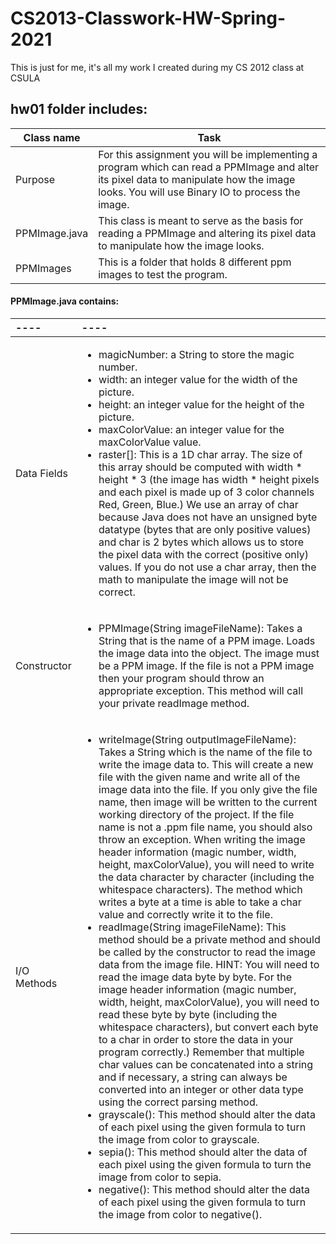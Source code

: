 # CS2013-Classwork-HW-Spring-2021
This is just for me, it's all my work I created during my CS 2012 class at CSULA

## hw01 folder includes:
Class name  | Task
-------------    | -------------
 Purpose     |  For this assignment you will be implementing a program which can read a PPMImage and alter its pixel data to manipulate how the image looks.  You will use Binary IO to process the image. 
PPMImage.java     |  This class is meant to serve as the basis for reading a PPMImage and altering its pixel data to manipulate how the image looks.
PPMImages     |  This is a folder that holds 8 different ppm images to test the program.
#### PPMImage.java contains:
 ----    | ---- 
| :---         |     :---      |
 | Data Fields    | <ul><li>magicNumber: a String to store the magic number.</li> <li>width: an integer value for the width of the picture.</li> <li>height: an integer value for the height of the picture.</li> <li>maxColorValue: an integer value for the maxColorValue value.</li> <li>raster[]: This is a 1D char array.  The size of this array should be computed with width * height * 3 (the image has width * height pixels and each pixel is made up of 3 color channels Red, Green, Blue.) We use an array of char because Java does not have an unsigned byte datatype (bytes that are only positive values) and char is 2 bytes which allows us to store the pixel data with the correct (positive only) values.  If you do not use a char array, then the math to manipulate the image will not be correct.</li> </ul> |
 | Constructor     |  <ul><li>PPMImage(String imageFileName): Takes a String that is the name of a PPM image.  Loads the image data into the object.  The image must be a PPM image.  If the file is not a PPM image then your program should throw an appropriate exception.  This method will call your private readImage method.</li> </ul> |
| I/O Methods     |  <ul><li>writeImage(String outputImageFileName): Takes a String which is the name of the file to write the image data to.  This will create a new file with the given name and write all of the image data into the file.  If you only give the file name, then image will be written to the current working directory of the project.  If the file name is not a .ppm file name, you should also throw an exception.  When writing the image header information (magic number, width, height, maxColorValue), you will need to write the data character by character (including the whitespace characters).  The method which writes a byte at a time is able to take a char value and correctly write it to the file.</li> <li>readImage(String imageFileName): This method should be a private method and should be called by the constructor to read the image data from the image file.  HINT: You will need to read the image data byte by byte.  For the image header information (magic number, width, height, maxColorValue), you will need to read these byte by byte (including the whitespace characters), but convert each byte to a char in order to store the data in your program correctly.)  Remember that multiple char values can be concatenated into a string and if necessary, a string can always be converted into an integer or other data type using the correct parsing method.</li> <li>grayscale(): This method should alter the data of each pixel using the given formula to turn the image from color to grayscale.</li> <li>sepia(): This method should alter the data of each pixel using the given formula to turn the image from color to sepia. </li> <li>negative(): This method should alter the data of each pixel using the given formula to turn the image from color to negative().</li> </ul> |
